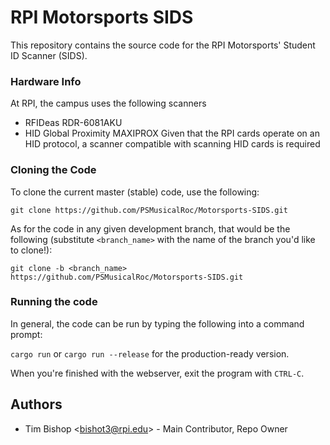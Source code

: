 # RPI Motorsports SIDS

This repository contains the source code for the RPI Motorsports' Student ID Scanner (SIDS).

### Hardware Info

At RPI, the campus uses the following scanners
- RFIDeas RDR-6081AKU
- HID Global Proximity MAXIPROX
Given that the RPI cards operate on an HID protocol, a scanner compatible with scanning HID cards is required

### Cloning the Code

To clone the current master (stable) code, use the following:

`git clone https://github.com/PSMusicalRoc/Motorsports-SIDS.git`

As for the code in any given development branch, that would be the following (substitute `<branch_name>` with the name of the branch you'd like to clone!):

`git clone -b <branch_name> https://github.com/PSMusicalRoc/Motorsports-SIDS.git`


### Running the code

In general, the code can be run by typing the following into a command prompt:

`cargo run` or `cargo run --release` for the production-ready version.

When you're finished with the webserver, exit the program with `CTRL-C`.


## Authors

- Tim Bishop \<bishot3@rpi.edu> - Main Contributor, Repo Owner
